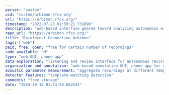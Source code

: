 ```yaml
---
parser: "custom"
uid: "custom/arbimon-rfcx-org"
url: "https://arbimon.rfcx.org/"
timestamp: "2022-07-23 01:59:21.731896"
description: "web-based interface geared toward analyzing autonomous wildlife survey data"
repo_url: "https://arbimon.rfcx.org/"
title: "Rainforest Connection Arbimon"
tags: ["web"]
paid, free, open: "free for certain number of recordings"
code available: "N"
type: "web GUI, phone app"
data exploration: "listening and review interface for autonomous recordings; create listening playlists"
organization and annotation: "web-based annotation GUI; phone app for managing recorder deployment; web uploader that supports many common recorder timestamp formats"
acoustic parameter measurement: "aggregate recordings at different temporal and spatial scales"
detector features: "template-matching detection"
comments: "free storage"
date: "2024-10-12 01:24:50.602541"
---
```

